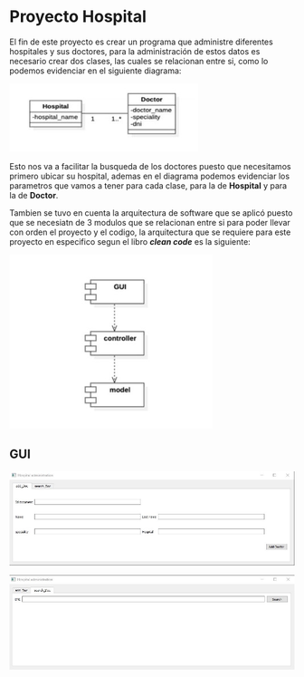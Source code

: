 # Proyecto Hospital
El fin de este proyecto es crear un programa que administre diferentes hospitales y sus doctores, para la administración de estos datos es necesario crear dos clases, las cuales se relacionan entre si, como lo podemos evidenciar en el siguiente diagrama:

![alt ref](https://github.com/juan-suarez/miniproyectos-python/blob/main/imagenes/diagrama_clases.jpg)

Esto nos va a facilitar la busqueda de los doctores puesto que necesitamos primero ubicar su hospital, ademas en el diagrama podemos evidenciar los parametros que vamos a tener para cada clase, para la de **Hospital** y para la de **Doctor**.

Tambien se tuvo en cuenta la arquitectura de software que se aplicó puesto que se necesiatn de 3 modulos que se relacionan entre si para poder llevar con orden el proyecto y el codigo, la arquitectura que se requiere para este proyecto en especifico segun el libro ***clean code*** es la siguiente:

![alt ref](https://github.com/juan-suarez/miniproyectos-python/blob/main/imagenes/arquitectura.jpg)

## GUI



![alt ref](https://github.com/juan-suarez/miniproyectos-python/blob/main/imagenes/add_doc.jpg)

![alt ref](https://github.com/juan-suarez/miniproyectos-python/blob/main/imagenes/search_doc.jpg)

